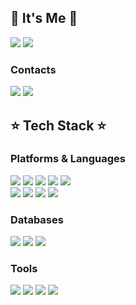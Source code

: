 
## 💛 It's Me 💛
<span>
<img src="https://img.shields.io/badge/GitHub-181717?style=flat-square&logo=GitHub&logoColor=white"/>
<img src="https://img.shields.io/badge/GitLab-FC6D26?style=flat-square&logo=GitLab&logoColor=white"/>
</span>
</br>

### Contacts

<span>
<img src="https://img.shields.io/badge/CODECHEMI@GMAIL.COM-EA4335?style=flat-square&logo=Gmail&logoColor=white"/>
<img src="https://img.shields.io/badge/CANDYCAKE777@NAVER.COM-03C75A?style=flat-square&logo=Naver&logoColor=white"/>
</span>

## ⭐ Tech Stack ⭐

### Platforms & Languages
<span>
<img src="https://img.shields.io/badge/CSHARP-239120?style=flat-square&logo=CSharp&logoColor=white"/>
<img src="https://img.shields.io/badge/PYTHON-3776AB?style=flat-square&logo=Python&logoColor=white"/>
<img src="https://img.shields.io/badge/JAVASCRIPT-F7DF1E?style=flat-square&logo=JavaScript&logoColor=black"/>
<img src="https://img.shields.io/badge/TYPESCRIPT-3178C6?style=flat-square&logo=TypeScript&logoColor=white"/>
<img src="https://img.shields.io/badge/JAVA-007396?style=flat-square&logo=Java&logoColor=white"/>
</span>
</br>
<span>
<img src="https://img.shields.io/badge/.NET-512BD4?style=flat-square&logo=.NET&logoColor=white"/>
<img src="https://img.shields.io/badge/FLUTTER-02569B?style=flat-square&logo=Flutter&logoColor=white"/>
<img src="https://img.shields.io/badge/REACT-61DAFB?style=flat-square&logo=React&logoColor=black"/>
<img src="https://img.shields.io/badge/NODE.JS-339933?style=flat-square&logo=Node.js&logoColor=white"/>
</span>

### Databases
<span>
<img src="https://img.shields.io/badge/SQL SERVER-CC2927?style=flat-square&logo=Microsoft SQL Server&logoColor=white"/>
<img src="https://img.shields.io/badge/MY SQL-4479A1?style=flat-square&logo=MySQL&logoColor=white"/>
<img src="https://img.shields.io/badge/MARIA DB-003545?style=flat-square&logo=MariaDB&logoColor=white"/>
</span>

### Tools
<span>
<img src="https://img.shields.io/badge/Visual Studio-5C2D91?style=flat-square&logo=Visual Studio&logoColor=white"/>
<img src="https://img.shields.io/badge/Visual Studio Code-007ACC?style=flat-square&logo=Visual Studio Code&logoColor=white"/>
<img src="https://img.shields.io/badge/GitHub Actions-2088FF?style=flat-square&logo=GitHub Actions&logoColor=white"/>
<img src="https://img.shields.io/badge/Git-F05032?style=flat-square&logo=Git&logoColor=white"/>
</span>
